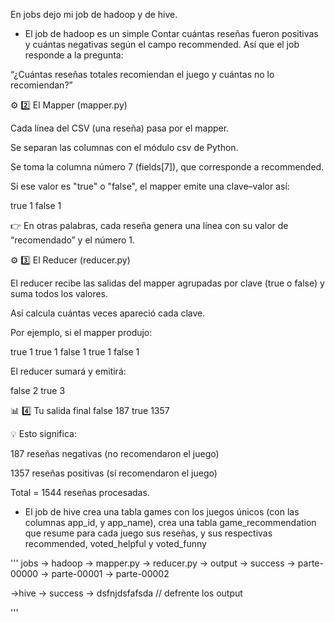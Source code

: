 En jobs dejo mi job de hadoop y de hive.

 - El job de hadoop es un simple Contar cuántas reseñas fueron positivas y cuántas negativas según el campo recommended.
Así que el job responde a la pregunta:

“¿Cuántas reseñas totales recomiendan el juego y cuántas no lo recomiendan?”

⚙️ 2️⃣ El Mapper (mapper.py)

Cada línea del CSV (una reseña) pasa por el mapper.

Se separan las columnas con el módulo csv de Python.

Se toma la columna número 7 (fields[7]), que corresponde a recommended.

Si ese valor es "true" o "false", el mapper emite una clave–valor así:

true    1
false   1


👉 En otras palabras, cada reseña genera una línea con su valor de “recomendado” y el número 1.

⚙️ 3️⃣ El Reducer (reducer.py)

El reducer recibe las salidas del mapper agrupadas por clave (true o false) y suma todos los valores.

Así calcula cuántas veces apareció cada clave.

Por ejemplo, si el mapper produjo:

true    1
true    1
false   1
true    1
false   1


El reducer sumará y emitirá:

false   2
true    3

📊 4️⃣ Tu salida final
false   187
true    1357


💡 Esto significa:

187 reseñas negativas (no recomendaron el juego)

1357 reseñas positivas (sí recomendaron el juego)

Total = 1544 reseñas procesadas.



 - El job de hive crea una tabla games con los juegos únicos (con las columnas app_id, y app_name), crea una tabla game_recommendation que resume para cada juego sus reseñas, y sus respectivas recommended, voted_helpful y voted_funny

'''
jobs
-> hadoop
  -> mapper.py
  -> reducer.py
  -> output
    -> success
    -> parte-00000
    -> parte-00001
    -> parte-00002

->hive
  -> success
  -> dsfnjdsfafsda // defrente los output


 '''
